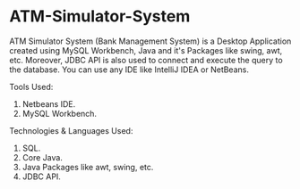 # ATM-Simulator-System
ATM Simulator System (Bank Management System) is a Desktop Application created using MySQL Workbench, Java and it's Packages like swing, awt, etc. Moreover, JDBC API is also used to connect and execute the query to the database. You can use any IDE like IntelliJ IDEA or NetBeans.

Tools Used:
1) Netbeans IDE.
2) MySQL Workbench.

Technologies & Languages Used:
1) SQL.
2) Core Java.
3) Java Packages like awt, swing, etc.
4) JDBC API.
